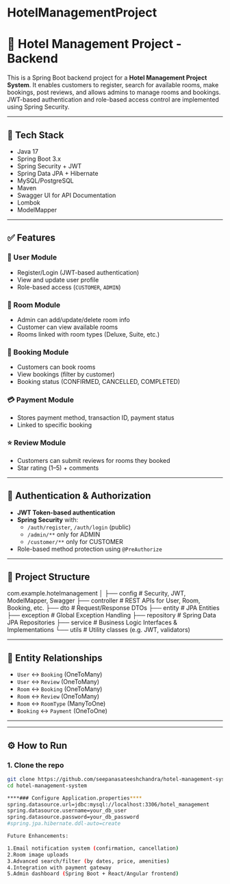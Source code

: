 # HotelManagementProject

# 🏨 Hotel Management Project - Backend

This is a Spring Boot backend project for a **Hotel Management Project System**. It enables customers to register, search for available rooms, make bookings, post reviews, and allows admins to manage rooms and bookings. JWT-based authentication and role-based access control are implemented using Spring Security.

---

## 📌 Tech Stack

- Java 17
- Spring Boot 3.x
- Spring Security + JWT
- Spring Data JPA + Hibernate
- MySQL/PostgreSQL
- Maven
- Swagger UI for API Documentation
- Lombok
- ModelMapper

---

## ✅ Features

### 👥 User Module
- Register/Login (JWT-based authentication)
- View and update user profile
- Role-based access (`CUSTOMER`, `ADMIN`)

### 🏨 Room Module
- Admin can add/update/delete room info
- Customer can view available rooms
- Rooms linked with room types (Deluxe, Suite, etc.)

### 📅 Booking Module
- Customers can book rooms
- View bookings (filter by customer)
- Booking status (CONFIRMED, CANCELLED, COMPLETED)

### 💳 Payment Module
- Stores payment method, transaction ID, payment status
- Linked to specific booking

### ⭐ Review Module
- Customers can submit reviews for rooms they booked
- Star rating (1–5) + comments


---

## 🔐 Authentication & Authorization

- **JWT Token-based authentication**
- **Spring Security** with:
  - `/auth/register`, `/auth/login` (public)
  - `/admin/**` only for ADMIN
  - `/customer/**` only for CUSTOMER
- Role-based method protection using `@PreAuthorize`

---

## 📁 Project Structure

com.example.hotelmanagement
│
├── config # Security, JWT, ModelMapper, Swagger
├── controller # REST APIs for User, Room, Booking, etc.
├── dto # Request/Response DTOs
├── entity # JPA Entities
├── exception # Global Exception Handling
├── repository # Spring Data JPA Repositories
├── service # Business Logic Interfaces & Implementations
└── utils # Utility classes (e.g. JWT, validators)



---

## 🔗 Entity Relationships

- `User` ↔ `Booking` (OneToMany)
- `User` ↔ `Review` (OneToMany)
- `Room` ↔ `Booking` (OneToMany)
- `Room` ↔ `Review` (OneToMany)
- `Room` ↔ `RoomType` (ManyToOne)
- `Booking` ↔ `Payment` (OneToOne)

---

---

## ⚙️ How to Run

### 1. Clone the repo
```bash
git clone https://github.com/seepanasateeshchandra/hotel-management-system.git
cd hotel-management-system

****### Configure Application.properties****
spring.datasource.url=jdbc:mysql://localhost:3306/hotel_management
spring.datasource.username=your_db_user
spring.datasource.password=your_db_password
#spring.jpa.hibernate.ddl-auto=create

Future Enhancements:

1.Email notification system (confirmation, cancellation)
2.Room image uploads
3.Advanced search/filter (by dates, price, amenities)
4.Integration with payment gateway
5.Admin dashboard (Spring Boot + React/Angular frontend)




